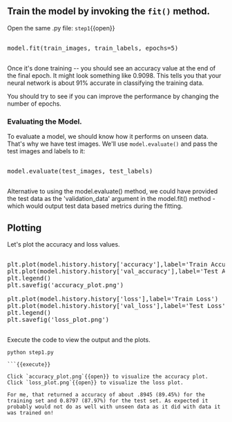 ## Train the model by invoking the `fit()` method.

Open the same .py file: `step1`{{open}}

<pre class="file" data-filename="step1.py" data-target="append">

model.fit(train_images, train_labels, epochs=5)

</pre>

Once it's done training -- you should see an accuracy value at the end of the final epoch. It might look something like 0.9098. This tells you that your neural network is about 91% accurate in classifying the training data.

You should try to see if you can improve the performance by changing the number of epochs.


### Evaluating the Model.
To evaluate a model, we should know how it performs on unseen data. That's why we have test images. We'll use `model.evaluate()` and pass the test images and labels to it:

<pre class="file" data-filename="step1.py" data-target="append">

model.evaluate(test_images, test_labels)

</pre>

Alternative to using the model.evaluate() method, we could have provided the test data as the 'validation_data' argument in the model.fit() method - which would output test data based metrics during the fitting.

## Plotting

Let's plot the accuracy and loss values.

<pre class="file" data-filename="step1.py" data-target="append">

plt.plot(model.history.history['accuracy'],label='Train Accuracy')
plt.plot(model.history.history['val_accuracy'],label='Test Accuracy')
plt.legend()
plt.savefig('accuracy_plot.png')

plt.plot(model.history.history['loss'],label='Train Loss')
plt.plot(model.history.history['val_loss'],label='Test Loss')
plt.legend()
plt.savefig('loss_plot.png')

</pre>

Execute the code to view the output and the plots.

```
python step1.py

```{{execute}}

Click `accuracy_plot.png`{{open}} to visualize the accuracy plot.
Click `loss_plot.png`{{open}} to visualize the loss plot.

For me, that returned a accuracy of about .8945 (89.45%) for the training set and 0.8797 (87.97%) for the test set. As expected it probably would not do as well with unseen data as it did with data it was trained on!